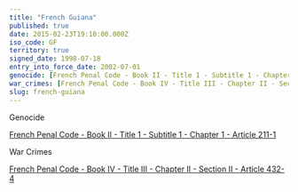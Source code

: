 ```yaml
---
title: "French Guiana"
published: true
date: 2015-02-23T19:10:00.000Z
iso_code: GF
territory: true
signed_date: 1998-07-18
entry_into_force_date: 2002-07-01
genocide: [French Penal Code - Book II - Title 1 - Subtitle 1 - Chapter 1 - Article 211-1](https://iccdb.hrlc.net/data/doc/174/keyword/46/)
war_crimes: [French Penal Code - Book IV - Title III - Chapter II - Section II - Article 432-4](https://iccdb.hrlc.net/data/doc/174/keyword/145/)
slug: french-guiana
---
```

Genocide

[French Penal Code - Book II - Title 1 - Subtitle 1 - Chapter 1 - Article 211-1](https://iccdb.hrlc.net/data/doc/174/keyword/46/)

War Crimes

[French Penal Code - Book IV - Title III - Chapter II - Section II - Article 432-4](https://iccdb.hrlc.net/data/doc/174/keyword/145/)

